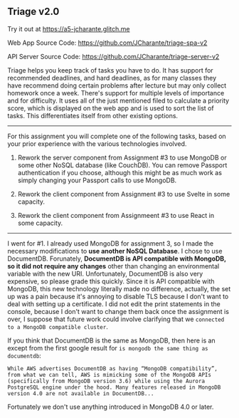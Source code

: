 ## Triage v2.0

Try it out at https://a5-jcharante.glitch.me


Web App Source Code: https://github.com/JCharante/triage-spa-v2

API Server Source Code: https://github.com/JCharante/triage-server-v2

Triage helps you keep track of tasks you have to do. It has support for recommended deadlines, and hard deadlines, as for many classes they have recommend doing certain problems after lecture but may only collect homework once a week. There's support for multiple levels of importance and for difficulty. It uses all of the just mentioned filed to calculate a priority score, which is displayed on the web app and is used to sort the list of tasks. This differentiates itself from other existing options.

---

For this assignment you will complete one of the following tasks, based on your prior experience with the various technologies involved.

1. Rework the server component from Assignment #3 to use MongoDB or some other NoSQL database (like CouchDB). You can remove Passport authentication if you choose, although this might be as much work as simply changing your Passport calls to use MongoDB.

2. Rework the client component from Assignment #3 to use Svelte in some capacity.

3. Rework the client component from Assignmeent #3 to use React in some capacity.

---

I went for #1. I already used MongoDB for assignment 3, so I made the necessary modifications to **use another NoSQL Database**. I chose to use DocumentDB. Forunately, **DocumentDB is API compatible with MongoDB, so it did not require any changes** other than changing an environmental variable with the new URI. Unfortunately, DocumentDB is also very expensive, so please grade this quickly. Since it is API compatible with MongoDB, this new technology literally made no difference, actually, the set up was a pain because it's annoying to disable TLS because I don't want to deal with setting up a certificate. I did not edit the print statements in the console, because I don't want to change them back once the assignment is over, I suppose that future work could involve clarifying that we `connected to a MongoDB compatible cluster`.

If you think that DocumentDB is the same as MongoDB, then here is an except from the first google result for `is mongodb the same thing as documentdb`:

```
While AWS advertises DocumentDB as having “MongoDB compatibility”, from what we can tell, AWS is mimicking some of the MongoDB APIs (specifically from MongoDB version 3.6) while using the Aurora PostgreSQL engine under the hood. Many features released in MongoDB version 4.0 are not available in DocumentDB...
```

Fortunately we don't use anything introduced in MongoDB 4.0 or later.
